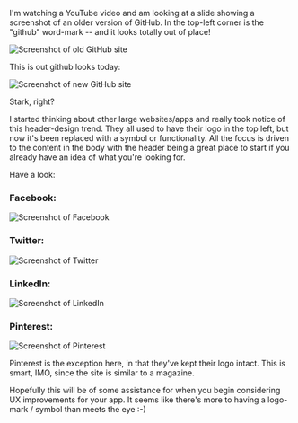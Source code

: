 I'm watching a YouTube video and am looking at a slide showing a screenshot of an older version of GitHub. In the top-left corner is the "github" word-mark -- and it looks totally out of place!

![Screenshot of old GitHub site](/img/github-old.png)

This is out github looks today:

![Screenshot of new GitHub site](/img/github.png)

Stark, right?

I started thinking about other large websites/apps and really took notice of this header-design trend. They all used to have their logo in the top left, but now it's been replaced with a symbol or functionality. All the focus is driven to the content in the body with the header being a great place to start if you already have an idea of what you're looking for.

Have a look:
 
### Facebook:
![Screenshot of Facebook](/img/facebook.png) 

### Twitter:
![Screenshot of Twitter](/img/twitter.png)

### LinkedIn:
![Screenshot of LinkedIn](/img/linkedin.png)

### Pinterest:
![Screenshot of Pinterest](/img/pinterest.png)

Pinterest is the exception here, in that they've kept their logo intact. This is smart, IMO, since the site is similar to a magazine.

Hopefully this will be of some assistance for when you begin considering UX improvements for your app. It seems like there's more to having a logo-mark / symbol than meets the eye :-)
